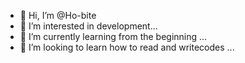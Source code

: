 - 👋 Hi, I’m @Ho-bite
- 👀 I’m interested in development...
- 🌱 I’m currently learning from the beginning ...
- 💞️ I’m looking to learn how to read and writecodes ...


<!---
Ho-bite/Ho-bite ✨ special ✨ repository because its `README.md` (this file) appears on your GitHub profile.
You can click the Preview link to take a look at your changes.
--->
